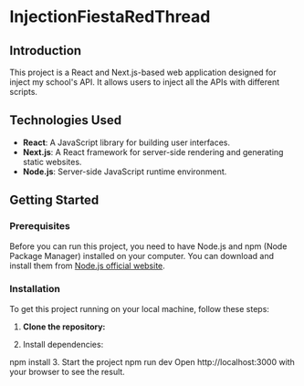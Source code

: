 # InjectionFiestaRedThread

## Introduction
This project is a React and Next.js-based web application designed for inject my school's API. It allows users to inject all the APIs with different scripts.

## Technologies Used
- **React**: A JavaScript library for building user interfaces.
- **Next.js**: A React framework for server-side rendering and generating static websites.
- **Node.js**: Server-side JavaScript runtime environment.

## Getting Started

### Prerequisites
Before you can run this project, you need to have Node.js and npm (Node Package Manager) installed on your computer. You can download and install them from [Node.js official website](https://nodejs.org/).

### Installation
To get this project running on your local machine, follow these steps:

1. **Clone the repository:**

2. Install dependencies:

npm install
3. Start the project
npm run dev
Open http://localhost:3000 with your browser to see the result.
